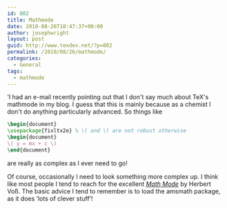 ```yaml
---
id: 802
title: Mathmode
date: 2010-08-26T18:47:37+00:00
author: josephwright
layout: post
guid: http://www.texdev.net/?p=802
permalink: /2010/08/26/mathmode/
categories:
  - General
tags:
  - mathmode
---
```

’I had an e-mail recently pointing out that I don't say much about TeX's mathmode in my blog. I guess that this is mainly because as a chemist I don't do anything particularly advanced. So things like

```latex
\begin{document}
\usepackage{fixltx2e} % \( and \) are not robust otherwise
\begin{document}
\( y = mx + c \)
\end{document}
```

are really as complex as I ever need to go!

Of course, occasionally I need to look something more complex up. I think like most people I tend to reach for the excellent [_Math Mode_](http://mirror.ctan.org/info/math/voss/mathmode/Mathmode.pdf) by Herbert Voß. The basic advice I tend to remember is to load the amsmath package, as it does ‘lots of clever stuff’!
